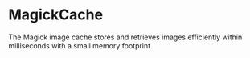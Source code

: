 # MagickCache
The Magick image cache stores and retrieves images efficiently within milliseconds with a small memory footprint
